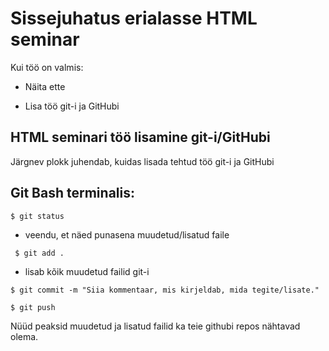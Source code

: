# Sissejuhatus erialasse HTML seminar

Kui töö on valmis:

- Näita ette 

- Lisa töö git-i ja GitHubi

## HTML seminari töö lisamine git-i/GitHubi

Järgnev plokk juhendab, kuidas lisada tehtud töö git-i ja GitHubi

## Git Bash terminalis:

`$ git status`

- veendu, et näed punasena muudetud/lisatud faile

` $ git add .`

- lisab kõik muudetud failid git-i

`$ git commit -m "Siia kommentaar, mis kirjeldab, mida tegite/lisate."`

`$ git push`

Nüüd peaksid muudetud ja lisatud failid ka teie githubi repos nähtavad olema.